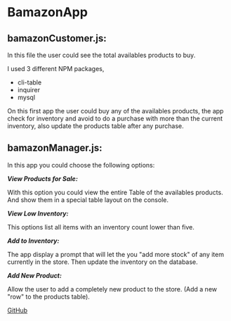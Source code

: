 # BamazonApp

## bamazonCustomer.js: 

In this file the user could see the total availables products to buy.

I used 3 different NPM packages, 

  * cli-table
  * inquirer
  * mysql
  
On this first app the user could buy any of the availables products, the app check for inventory and avoid to do a purchase with more than the current inventory, also update the products table after any purchase.

## bamazonManager.js:

  In this app you could choose the following options:

*__View Products for Sale:__*

  With this option you could view the entire Table of the availables products. And show them in a special table layout on the console.
  
*__View Low Inventory:__*

  This options list all items with an inventory count lower than five.

*__Add to Inventory:__*

  The app display a prompt that will let the you "add more stock" of any item currently in the store. Then update the inventory on the database.

*__Add New Product:__*

   Allow the user to add a completely new product to the store. (Add a new "row" to the products table).
   
   
[GitHub](http://github.com)
